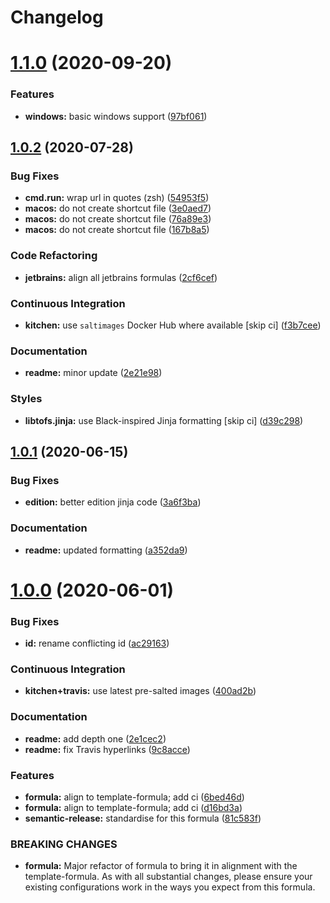 # Changelog

# [1.1.0](https://github.com/saltstack-formulas/jetbrains-clion-formula/compare/v1.0.2...v1.1.0) (2020-09-20)


### Features

* **windows:** basic windows support ([97bf061](https://github.com/saltstack-formulas/jetbrains-clion-formula/commit/97bf061463b16937a8a8e932967cbd05cd0a2f72))

## [1.0.2](https://github.com/saltstack-formulas/jetbrains-clion-formula/compare/v1.0.1...v1.0.2) (2020-07-28)


### Bug Fixes

* **cmd.run:** wrap url in quotes (zsh) ([54953f5](https://github.com/saltstack-formulas/jetbrains-clion-formula/commit/54953f5e0ac36b34d3c106c2b744bb375c60275b))
* **macos:** do not create shortcut file ([3e0aed7](https://github.com/saltstack-formulas/jetbrains-clion-formula/commit/3e0aed7e02e2930761bd2249543e460dad3f3721))
* **macos:** do not create shortcut file ([76a89e3](https://github.com/saltstack-formulas/jetbrains-clion-formula/commit/76a89e37fcd1c59387d6444aa39ec5caa080be86))
* **macos:** do not create shortcut file ([167b8a5](https://github.com/saltstack-formulas/jetbrains-clion-formula/commit/167b8a5dcb11e70ad2cfce17cd591cefa28a935a))


### Code Refactoring

* **jetbrains:** align all jetbrains formulas ([2cf6cef](https://github.com/saltstack-formulas/jetbrains-clion-formula/commit/2cf6cef50cbe9168413fb743317f7d99527241ff))


### Continuous Integration

* **kitchen:** use `saltimages` Docker Hub where available [skip ci] ([f3b7cee](https://github.com/saltstack-formulas/jetbrains-clion-formula/commit/f3b7cee600d39ca26a0506fc57497aefea553acd))


### Documentation

* **readme:** minor update ([2e21e98](https://github.com/saltstack-formulas/jetbrains-clion-formula/commit/2e21e9831e2e702fb6f03e7abf86801e431fd299))


### Styles

* **libtofs.jinja:** use Black-inspired Jinja formatting [skip ci] ([d39c298](https://github.com/saltstack-formulas/jetbrains-clion-formula/commit/d39c298f9cc72cea686f60e2cf6ad42ab639e37e))

## [1.0.1](https://github.com/saltstack-formulas/jetbrains-clion-formula/compare/v1.0.0...v1.0.1) (2020-06-15)


### Bug Fixes

* **edition:** better edition jinja code ([3a6f3ba](https://github.com/saltstack-formulas/jetbrains-clion-formula/commit/3a6f3bac8f0027eea350a1fc04776aedad242674))


### Documentation

* **readme:** updated formatting ([a352da9](https://github.com/saltstack-formulas/jetbrains-clion-formula/commit/a352da9407d9f2971f1b0417fd4f909201e7254f))

# [1.0.0](https://github.com/saltstack-formulas/jetbrains-clion-formula/compare/v0.1.0...v1.0.0) (2020-06-01)


### Bug Fixes

* **id:** rename conflicting id ([ac29163](https://github.com/saltstack-formulas/jetbrains-clion-formula/commit/ac29163a9bba804679ea82ebaa6bbe74180a1b18))


### Continuous Integration

* **kitchen+travis:** use latest pre-salted images ([400ad2b](https://github.com/saltstack-formulas/jetbrains-clion-formula/commit/400ad2b84c7d6222791954312dd164a573e94c41))


### Documentation

* **readme:** add depth one ([2e1cec2](https://github.com/saltstack-formulas/jetbrains-clion-formula/commit/2e1cec257f99791c5e8242c42c2767b247325c53))
* **readme:** fix Travis hyperlinks ([9c8acce](https://github.com/saltstack-formulas/jetbrains-clion-formula/commit/9c8acce8d52861bbd699821c2dbb35c25873180e))


### Features

* **formula:** align to template-formula; add ci ([6bed46d](https://github.com/saltstack-formulas/jetbrains-clion-formula/commit/6bed46d3061d7f82ee870d22edc169afe675be3e))
* **formula:** align to template-formula; add ci ([d16bd3a](https://github.com/saltstack-formulas/jetbrains-clion-formula/commit/d16bd3a9925c1a87ad5b760bef62ed013c90d1c8))
* **semantic-release:** standardise for this formula ([81c583f](https://github.com/saltstack-formulas/jetbrains-clion-formula/commit/81c583fcd179d575b694746b5743c5f0a9991dd8))


### BREAKING CHANGES

* **formula:** Major refactor of formula to bring it in alignment with the
template-formula. As with all substantial changes, please ensure your
existing configurations work in the ways you expect from this formula.
